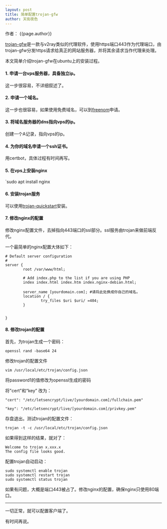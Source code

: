```yaml
---
layout: post
title: 简单配置trojan-gfw
author: 天街夜色
---
```

作者： {{page.author}}

[trojan-gfw](https://github.com/trojan-gfw)是一款与v2ray类似的代理软件，使用https端口443作为代理端口，由trojan-gfw分发https请求给真正的网站服务器，并将其余请求当作代理来处理。

本文简单介绍trojan-gfw在ubuntu上的安装过程。

#### 1. 申请一台vps服务器，具备独立ip。

这一步很容易，不详细叙述了。

#### 2. 申请一个域名。

这一步也很容易，如果使用免费域名，可以到[freenom](freenom.com)申请。

#### 3. 将域名服务器的dns指向vps的ip。

创建一个A记录，指向vps的ip。

#### 4. 为你的域名申请一个ssh证书。

用certbot，具体过程有时间再写。

#### 5. 在vps上安装nginx

`sudo apt install nginx

#### 6. 安装trojan服务

可以使用[trojan-quickstart](https://github.com/trojan-gfw/trojan-quickstart)安装。

#### 7. 修改nginx的配置

修改nginx配置文件，去掉指向443端口的ssl部分。ssl服务由trojan来做前端反代。

一个最简单的nginx配置大体如下：

```
# Default server configuration
#
server {
        root /var/www/html;

        # Add index.php to the list if you are using PHP
        index index.html index.htm index.nginx-debian.html;

        server_name [yourdomain.com]; #请将此处换成你自己的域名。
        location / {
                try_files $uri $uri/ =404;
        }


}
```

#### 8. 修改trojan的配置

首先，为trojan生成一个密码：

`openssl rand -base64 24`

修改trojan的配置文件

`vim /usr/local/etc/trojan/config.json`

将password1的值修改为openssl生成的密码

将"cert"和“key” 改为：

`"cert": "/etc/letsencrypt/live/[yourdomain.com]/fullchain.pem"`

`"key": "/etc/letsencrypt/live/[yourdomain.com]/privkey.pem"`

存盘退出。测试trojan的配置文件：

`trojan -t -c /usr/local/etc/trojan/config.json`

如果得到这样的结果，就对了：

```
Welcome to trojan x.xxx.x
The config file looks good.
```

配置trojan自动启动：

```
sudo systemctl enable trojan
sudo systemctl restart trojan
sudo systemctl status trojan
```
如果有问题，大概是端口443被占了。修改nginx的配置，确保nginx只使用80端口。

--------

一切正常，就可以配置客户端了。

有时间再说。
